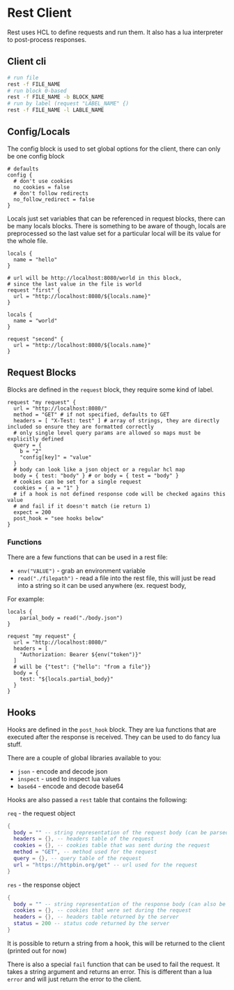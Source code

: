 # Rest Client

Rest uses HCL to define requests and run them.
It also has a lua interpreter to post-process responses.

## Client cli

```sh
# run file
rest -f FILE_NAME
# run block 0-based
rest -f FILE_NAME -b BLOCK_NAME
# run by label (request "LABEL_NAME" {)
rest -f FILE_NAME -l LABLE_NAME

```

## Config/Locals

The config block is used to set global options for the client, there can only be one config block

```hcl
# defaults
config {
  # don't use cookies
  no_cookies = false
  # don't follow redirects
  no_follow_redirect = false
}
```

Locals just set variables that can be referenced in request blocks, there can be many locals blocks. There is something to be aware of though, locals are preprocessed so the last value set for a particular local will be its value for the whole file.

```hcl
locals {
  name = "hello"
}

# url will be http://localhost:8080/world in this block,
# since the last value in the file is world
request "first" {
  url = "http://localhost:8080/${locals.name}"
}

locals {
  name = "world"
}

request "second" {
  url = "http://localhost:8080/${locals.name}"
}
```

## Request Blocks

Blocks are defined in the `request` block, they require some kind of label.

```hcl
request "my request" {
  url = "http://localhost:8080/"
  method = "GET" # if not specified, defaults to GET
  headers = [ "X-Test: test" ] # array of strings, they are directly included so ensure they are formatted correctly
  # only single level query params are allowed so maps must be explicitly defined
  query = {
    b = "2"
    "config[key]" = "value"
  }
  # body can look like a json object or a regular hcl map
  body = { test: "body" } # or body = { test = "body" }
  # cookies can be set for a single request
  cookies = { a = "1" }
  # if a hook is not defined response code will be checked agains this value
  # and fail if it doesn't match (ie return 1)
  expect = 200
  post_hook = "see hooks below"
}
```

### Functions

There are a few functions that can be used in a rest file:

- `env("VALUE")` - grab an environment variable
- `read("./filepath")` - read a file into the rest file, this will just be read into a string so it can be used anywhere (ex. request body,

For example:

```hcl
locals {
    parial_body = read("./body.json")
}

request "my request" {
  url = "http://localhost:8080/"
  headers = [
    "Authorization: Bearer ${env("token")}"
  ]
  # will be {"test": {"hello": "from a file"}}
  body = {
    test: "${locals.partial_body}"
  }
}
```

## Hooks

Hooks are defined in the `post_hook` block. They are lua functions that are executed after the response is received. They can be used to do fancy lua stuff.

There are a couple of global libraries available to you:

- `json` - encode and decode json
- `inspect` - used to inspect lua values
- `base64` - encode and decode base64

Hooks are also passed a `rest` table that contains the following:

`req` - the request object

```lua
{
  body = "" -- string representation of the request body (can be parsed with json.decode())
  headers = {}, -- headers table of the request
  cookies = {}, -- cookies table that was sent during the request
  method = "GET", -- method used for the request
  query = {}, -- query table of the request
  url = "https://httpbin.org/get" -- url used for the request
}
```

`res` - the response object

```lua
{
  body = "" -- string representation of the response body (can also be parsed with json module)
  cookies = {}, -- cookies that were set during the request
  headers = {}, -- headers table returned by the server
  status = 200 -- status code returned by the server
}
```

It is possible to return a string from a hook, this will be returned to the client (printed out for now)

There is also a special `fail` function that can be used to fail the request. It takes a string argument and returns an error. This is different than a lua `error` and will just return the error to the client.
